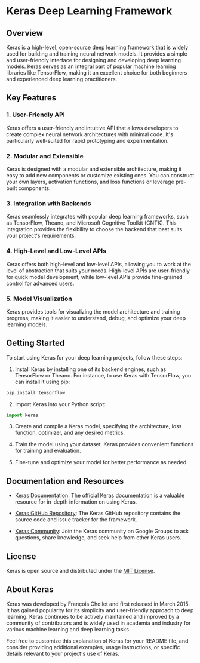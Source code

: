# Keras Deep Learning Framework

## Overview

Keras is a high-level, open-source deep learning framework that is widely used for building and training neural network models. It provides a simple and user-friendly interface for designing and developing deep learning models. Keras serves as an integral part of popular machine learning libraries like TensorFlow, making it an excellent choice for both beginners and experienced deep learning practitioners.

## Key Features

### 1. User-Friendly API

Keras offers a user-friendly and intuitive API that allows developers to create complex neural network architectures with minimal code. It's particularly well-suited for rapid prototyping and experimentation.

### 2. Modular and Extensible

Keras is designed with a modular and extensible architecture, making it easy to add new components or customize existing ones. You can construct your own layers, activation functions, and loss functions or leverage pre-built components.

### 3. Integration with Backends

Keras seamlessly integrates with popular deep learning frameworks, such as TensorFlow, Theano, and Microsoft Cognitive Toolkit (CNTK). This integration provides the flexibility to choose the backend that best suits your project's requirements.

### 4. High-Level and Low-Level APIs

Keras offers both high-level and low-level APIs, allowing you to work at the level of abstraction that suits your needs. High-level APIs are user-friendly for quick model development, while low-level APIs provide fine-grained control for advanced users.

### 5. Model Visualization

Keras provides tools for visualizing the model architecture and training progress, making it easier to understand, debug, and optimize your deep learning models.

## Getting Started

To start using Keras for your deep learning projects, follow these steps:

1. Install Keras by installing one of its backend engines, such as TensorFlow or Theano. For instance, to use Keras with TensorFlow, you can install it using pip:

```bash
pip install tensorflow
```

2. Import Keras into your Python script:

```python
import keras
```

3. Create and compile a Keras model, specifying the architecture, loss function, optimizer, and any desired metrics.

4. Train the model using your dataset. Keras provides convenient functions for training and evaluation.

5. Fine-tune and optimize your model for better performance as needed.

## Documentation and Resources

- [Keras Documentation](https://keras.io/): The official Keras documentation is a valuable resource for in-depth information on using Keras.

- [Keras GitHub Repository](https://github.com/keras-team/keras): The Keras GitHub repository contains the source code and issue tracker for the framework.

- [Keras Community](https://groups.google.com/g/keras-users): Join the Keras community on Google Groups to ask questions, share knowledge, and seek help from other Keras users.

## License

Keras is open source and distributed under the [MIT License](https://opensource.org/licenses/MIT).

## About Keras

Keras was developed by François Chollet and first released in March 2015. It has gained popularity for its simplicity and user-friendly approach to deep learning. Keras continues to be actively maintained and improved by a community of contributors and is widely used in academia and industry for various machine learning and deep learning tasks.

Feel free to customize this explanation of Keras for your README file, and consider providing additional examples, usage instructions, or specific details relevant to your project's use of Keras.
